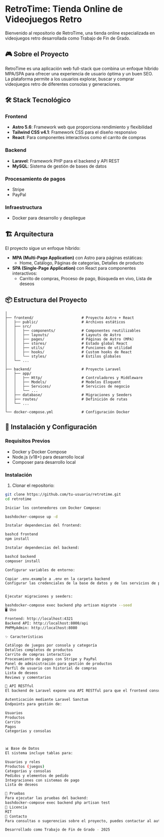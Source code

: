 # RetroTime: Tienda Online de Videojuegos Retro

Bienvenido al repositorio de RetroTime, una tienda online especializada en videojuegos retro desarrollada como Trabajo de Fin de Grado.

## 🎮 Sobre el Proyecto

RetroTime es una aplicación web full-stack que combina un enfoque híbrido MPA/SPA para ofrecer una experiencia de usuario óptima y un buen SEO. La plataforma permite a los usuarios explorar, buscar y comprar videojuegos retro de diferentes consolas y generaciones.

## 🛠️ Stack Tecnológico

### Frontend
- **Astro 5.6**: Framework web que proporciona rendimiento y flexibilidad
- **Tailwind CSS v4.1**: Framework CSS para el diseño responsivo
- **React**: Para componentes interactivos como el carrito de compras

### Backend
- **Laravel**: Framework PHP para el backend y API REST
- **MySQL**: Sistema de gestión de bases de datos

### Procesamiento de pagos
- Stripe
- PayPal

### Infraestructura
- Docker para desarrollo y despliegue

## 🏗️ Arquitectura

El proyecto sigue un enfoque híbrido:

- **MPA (Multi-Page Application)** con Astro para páginas estáticas:
  - Home, Catálogo, Páginas de categorías, Detalles de producto
- **SPA (Single-Page Application)** con React para componentes interactivos:
  - Carrito de compras, Proceso de pago, Búsqueda en vivo, Lista de deseos

## 📦 Estructura del Proyecto
```videogames-store/
│
├── frontend/                      # Proyecto Astro + React
│   ├── public/                    # Archivos estáticos
│   ├── src/
│   │   ├── components/            # Componentes reutilizables
│   │   ├── layouts/               # Layouts de Astro
│   │   ├── pages/                 # Páginas de Astro (MPA)
│   │   ├── stores/                # Estado global React
│   │   ├── utils/                 # Funciones de utilidad
│   │   ├── hooks/                 # Custom hooks de React
│   │   └── styles/                # Estilos globales
│   └── ...
│
├── backend/                       # Proyecto Laravel
│   ├── app/
│   │   ├── Http/                  # Controladores y Middleware
│   │   ├── Models/                # Modelos Eloquent
│   │   ├── Services/              # Servicios de negocio
│   │   └── ...
│   ├── database/                  # Migraciones y Seeders
│   ├── routes/                    # Definición de rutas
│   └── ...
│
└── docker-compose.yml             # Configuración Docker
```

## 🚀 Instalación y Configuración

### Requisitos Previos
- Docker y Docker Compose
- Node.js (v18+) para desarrollo local
- Composer para desarrollo local

### Instalación

1. Clonar el repositorio:
```bash
git clone https://github.com/tu-usuario/retrotime.git
cd retrotime

Iniciar los contenedores con Docker Compose:

bashdocker-compose up -d

Instalar dependencias del frontend:

bashcd frontend
npm install

Instalar dependencias del backend:

bashcd backend
composer install

Configurar variables de entorno:

Copiar .env.example a .env en la carpeta backend
Configurar las credenciales de la base de datos y de los servicios de pago


Ejecutar migraciones y seeders:

bashdocker-compose exec backend php artisan migrate --seed
🖥️ Uso

Frontend: http://localhost:4321
Backend API: http://localhost:8000/api
PHPMyAdmin: http://localhost:8080

✨ Características

Catálogo de juegos por consola y categoría
Detalles completos de productos
Carrito de compras interactivo
Procesamiento de pagos con Stripe y PayPal
Panel de administración para gestión de productos
Perfil de usuario con historial de compras
Lista de deseos
Reviews y comentarios

🔄 API RESTful
El backend de Laravel expone una API RESTful para que el frontend consuma:

Autenticación mediante Laravel Sanctum
Endpoints para gestión de:

Usuarios
Productos
Carrito
Pagos
Categorías y consolas



📊 Base de Datos
El sistema incluye tablas para:

Usuarios y roles
Productos (juegos)
Categorías y consolas
Pedidos y elementos de pedido
Integraciones con sistemas de pago
Lista de deseos

🧪 Pruebas
Para ejecutar las pruebas del backend:
bashdocker-compose exec backend php artisan test
📝 Licencia
MIT
📧 Contacto
Para consultas o sugerencias sobre el proyecto, puedes contactar al autor a través de santi-91@alumnos.alborfp.com.

Desarrollado como Trabajo de Fin de Grado - 2025